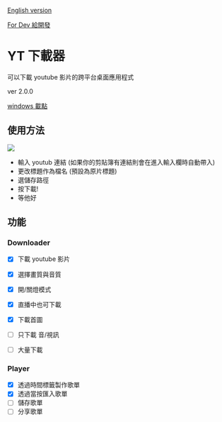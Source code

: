 [English version](/README_en.md)

[For Dev 給開發](/README_dev.md)

# YT 下載器

可以下載 youtube 影片的跨平台桌面應用程式

ver 2.0.0

[windows 載點](/release/2.0.0/win/yt-downloader%20Setup%202.0.0.exe?raw=true)

<!-- [mac 載點](/release/2.0.0/mac/) -->

## 使用方法

![](https://i.imgur.com/e35m6KU.png)

- 輸入 youtub 連結 (如果你的剪貼簿有連結則會在進入輸入欄時自動帶入)
- 更改標題作為檔名 (預設為原片標題)
- 選儲存路徑
- 按下載!
- 等他好

## 功能

### Downloader
- [x] 下載 youtube 影片
- [x] 選擇畫質與音質
- [x] 開/關燈模式
- [x] 直播中也可下載
- [x] 下載首圖

- [ ] 只下載 音/視訊
- [ ] 大量下載

### Player
- [x] 透過時間標籤製作歌單
- [x] 透過當按匯入歌單
- [ ] 儲存歌單
- [ ] 分享歌單
